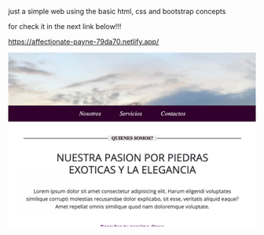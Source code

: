 just a simple web
using the basic html, css and bootstrap concepts

for check it in the next link below!!!

https://affectionate-payne-79da70.netlify.app/

<img src="https://github.com/TotoroDavid/TotoroDavid-simpleweb-using-html-css-with-boostrap/blob/master/Screen%20Shot%202021-04-29%20at%205.24.24%20pm.png?raw=true">

